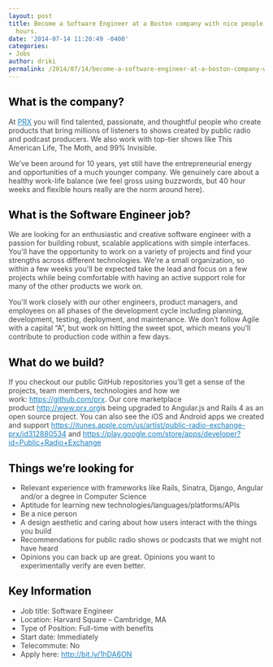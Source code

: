 ```yaml
---
layout: post
title: Become a Software Engineer at a Boston company with nice people and flexible
  hours.
date: '2014-07-14 11:20:49 -0400'
categories:
- Jobs
author: driki
permalink: /2014/07/14/become-a-software-engineer-at-a-boston-company-with-nice-people-and-flexible-hours
---
```

<h2 style="color: #000000;">What is the company?</h2>
<p style="color: #444444;">At <a style="color: #1d80be;" href="http://www.prx.org/">PRX</a> you will find talented, passionate, and thoughtful people who create products that bring millions of listeners to shows created by public radio and podcast producers. We also work with top-tier shows like This American Life, The Moth, and 99% Invisible.</p>
<p style="color: #444444;">We’ve been around for 10 years, yet still have the entrepreneurial energy and opportunities of a much younger company. We genuinely care about a healthy work-life balance (we feel gross using buzzwords, but 40 hour weeks and flexible hours really are the norm around here).</p>
<h2 style="color: #000000;">What is the Software Engineer job?</h2>
<p style="color: #444444;">We are looking for an enthusiastic and creative software engineer with a passion for building robust, scalable applications with simple interfaces. You'll have the opportunity to work on a variety of projects and find your strengths across different technologies. We're a small organization, so within a few weeks you'll be expected take the lead and focus on a few projects while being comfortable with having an active support role for many of the other products we work on.</p>
<p style="color: #444444;">You'll work closely with our other engineers, product managers, and employees on all phases of the development cycle including planning, development, testing, deployment, and maintenance. We don’t follow Agile with a capital “A”, but work on hitting the sweet spot, which means you’ll contribute to production code within a few days.</p>
<h2 style="color: #000000;">What do we build?</h2>
<p style="color: #444444;">If you checkout our public GitHub repositories you’ll get a sense of the projects, team members, technologies and how we work: <a style="color: #1d80be;" href="https://github.com/prx">https://github.com/prx</a>. Our core marketplace product <a style="color: #1d80be;" href="http://www.prx.org/">http://www.prx.org</a>is being upgraded to Angular.js and Rails 4 as an open source project. You can also see the iOS and Android apps we created and support <a style="color: #1d80be;" href="https://itunes.apple.com/us/artist/public-radio-exchange-prx/id312880534">https://itunes.apple.com/us/artist/public-radio-exchange-prx/id312880534</a> and <a style="color: #1d80be;" href="https://play.google.com/store/apps/developer?id=Public+Radio+Exchange">https://play.google.com/store/apps/developer?id=Public+Radio+Exchange</a></p>
<h2 style="color: #000000;">Things we’re looking for</h2>
<ul style="color: #444444;">
<li>Relevant experience with frameworks like Rails, Sinatra, Django, Angular and/or a degree in Computer Science</li>
<li>Aptitude for learning new technologies/languages/platforms/APIs</li>
<li>Be a nice person</li>
<li>A design aesthetic and caring about how users interact with the things you build</li>
<li>Recommendations for public radio shows or podcasts that we might not have heard</li>
<li>Opinions you can back up are great. Opinions you want to experimentally verify are even better.</li>
</ul>
<h2 style="color: #000000;">Key Information</h2>
<ul style="color: #444444;">
<li>Job title: Software Engineer</li>
<li>Location: Harvard Square – Cambridge, MA</li>
<li>Type of Position: Full-time with benefits</li>
<li>Start date: Immediately</li>
<li>Telecommute: No</li>
<li>Apply here: <a style="color: #1d80be;" href="http://bit.ly/1hDA6ON">http://bit.ly/1hDA6ON</a></li>
</ul>
